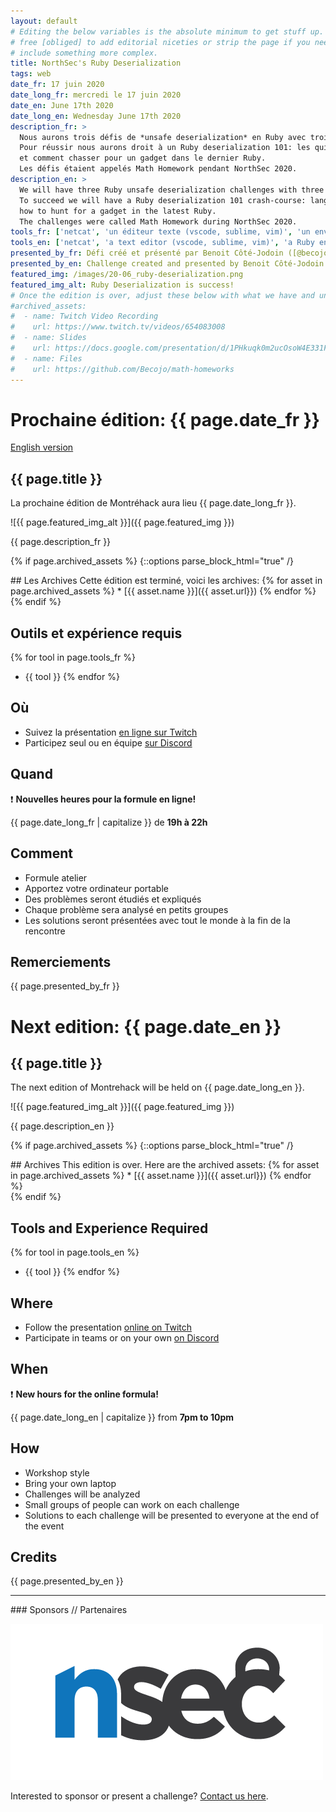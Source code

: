 ```yaml
---
layout: default
# Editing the below variables is the absolute minimum to get stuff up. Feel
# free [obliged] to add editorial niceties or strip the page if you need to
# include something more complex.
title: NorthSec's Ruby Deserialization
tags: web
date_fr: 17 juin 2020
date_long_fr: mercredi le 17 juin 2020
date_en: June 17th 2020
date_long_en: Wednesday June 17th 2020
description_fr: >
  Nous aurons trois défis de *unsafe deserialization* en Ruby avec trois librairies différentes affectés et une difficulté progressive.
  Pour réussir nous aurons droit à un Ruby deserialization 101: les quirks du language, les bases du “property oriented programming”
  et comment chasser pour un gadget dans le dernier Ruby.
  Les défis étaient appelés Math Homework pendant NorthSec 2020.
description_en: >
  We will have three Ruby unsafe deserialization challenges with three different libraries affected and of progressive difficulty.
  To succeed we will have a Ruby deserialization 101 crash-course: language quirks, basis of property oriented programming and
  how to hunt for a gadget in the latest Ruby.
  The challenges were called Math Homework during NorthSec 2020.
tools_fr: ['netcat', 'un éditeur texte (vscode, sublime, vim)', 'un environnement Ruby (docker recommandé: `docker run -it ruby:2.7.1`)']
tools_en: ['netcat', 'a text editor (vscode, sublime, vim)', 'a Ruby environment (docker recommanded: `docker run -it ruby:2.7.1`)']
presented_by_fr: Défi créé et présenté par Benoit Côté-Jodoin ([@becojo](https://twitter.com/becojo)) dans le cadre de [NorthSec 2020](https://nsec.io/) ([@NorthSec_io](https://twitter.com/northsec_io))
presented_by_en: Challenge created and presented by Benoit Côté-Jodoin ([@becojo](https://twitter.com/becojo)) during [NorthSec 2020](https://nsec.io/) ([@NorthSec_io](https://twitter.com/northsec_io))
featured_img: /images/20-06_ruby-deserialization.png
featured_img_alt: Ruby Deserialization is success!
# Once the edition is over, adjust these below with what we have and uncomment
#archived_assets:
#  - name: Twitch Video Recording
#    url: https://www.twitch.tv/videos/654083008
#  - name: Slides
#    url: https://docs.google.com/presentation/d/1PHkuqk0m2ucOsoW4E331F965g9PFOz75Ci5-RLQpGAM/edit#slide=id.g89ba1ca4f6_0_211
#  - name: Files
#    url: https://github.com/Becojo/math-homeworks
---
```


# Prochaine édition: {{ page.date_fr }}
[English version](#english)

## {{ page.title }}

La prochaine édition de Montréhack aura lieu {{ page.date_long_fr }}.

![{{ page.featured_img_alt }}]({{ page.featured_img }})

{{ page.description_fr }}

{% if page.archived_assets %}
{::options parse_block_html="true" /}
<div class="archives">
## Les Archives
Cette édition est terminé, voici les archives:
{% for asset in page.archived_assets %}
* [{{ asset.name }}]({{ asset.url}})
{% endfor %}
</div>
{% endif %}

## Outils et expérience requis

{% for tool in page.tools_fr %}
* {{ tool }}
{% endfor %}

## Où

* Suivez la présentation [en ligne sur Twitch](https://twitch.tv/montrehack/)
* Participez seul ou en équipe [sur Discord](https://discord.gg/4qfFwPX)

## Quand

:heavy_exclamation_mark: **Nouvelles heures pour la formule en ligne!**

{{ page.date_long_fr | capitalize }} de **19h à 22h**

## Comment

* Formule atelier
* Apportez votre ordinateur portable
* Des problèmes seront étudiés et expliqués
* Chaque problème sera analysé en petits groupes
* Les solutions seront présentées avec tout le monde à la fin de la rencontre

## Remerciements

{{ page.presented_by_fr }}


<a id="english"></a>

# Next edition: {{ page.date_en }}

## {{ page.title }}

The next edition of Montrehack will be held on {{ page.date_long_en }}.

![{{ page.featured_img_alt }}]({{ page.featured_img }})

{{ page.description_en }}

{% if page.archived_assets %}
{::options parse_block_html="true" /}
<div class="archives">
## Archives
This edition is over. Here are the archived assets:
{% for asset in page.archived_assets %}
* [{{ asset.name }}]({{ asset.url}})
{% endfor %}
</div>
{% endif %}

## Tools and Experience Required

{% for tool in page.tools_en %}
* {{ tool }}
{% endfor %}

## Where

* Follow the presentation [online on Twitch](https://twitch.tv/montrehack/)
* Participate in teams or on your own [on Discord](https://discord.gg/4qfFwPX)

## When

:heavy_exclamation_mark: **New hours for the online formula!**

{{ page.date_long_en | capitalize }} from **7pm to 10pm**

## How

* Workshop style
* Bring your own laptop
* Challenges will be analyzed
* Small groups of people can work on each challenge
* Solutions to each challenge will be presented to everyone at the end of the event

## Credits

{{ page.presented_by_en }}



<hr/>
### Sponsors // Partenaires

[![NorthSec](/images/nsec_logo.png)](https://nsec.io/)

Interested to sponsor or present a challenge? [Contact us here](https://docs.google.com/forms/d/e/1FAIpQLSecc0vfe3pIwMJjIBCYW4G43ZwtagwVESu_qHKnglnBc3R3ww/viewform?usp=sf_link).
